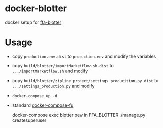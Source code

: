 # docker-blotter
docker setup for [ffa-blotter](https://github.com/ffapb/ffa-blotter)

# Usage

- copy `production.env.dist` to `production.env` and modify the variables
- copy `build/blotter/importMarketflow.sh.dist` to `.../importMarketflow.sh` and modify
- copy `build/blotter/zipline_project/settings_producition.py.dist` to `.../settings_production.py` and modify
- `docker-compose up -d`
- standard [docker-compose-fu](https://docs.docker.com/compose/reference/overview/)

    docker-compose exec blotter pew in FFA_BLOTTER ./manage.py createsuperuser

